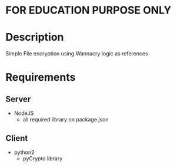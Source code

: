 # FOR EDUCATION PURPOSE ONLY

# Description

Simple File encryption using Wannacry logic as references

# Requirements

## Server

- NodeJS
  - all required library on package.json

## Client

- python2
  - pyCrypto library
